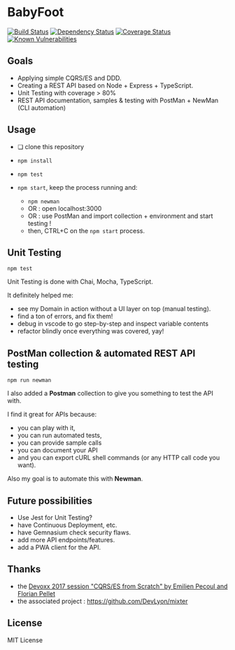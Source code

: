 # BabyFoot
[![Build Status](https://travis-ci.org/doppelganger9/babyfoot.svg?branch=master)](https://travis-ci.org/doppelganger9/babyfoot) [![Dependency Status](https://beta.gemnasium.com/badges/github.com/doppelganger9/babyfoot.svg)](https://beta.gemnasium.com/projects/github.com/doppelganger9/babyfoot) [![Coverage Status](https://coveralls.io/repos/github/doppelganger9/babyfoot/badge.svg?branch=master)](https://coveralls.io/github/doppelganger9/babyfoot?branch=master) [![Known Vulnerabilities](https://snyk.io/test/github/doppelganger9/babyfoot/badge.svg?targetFile=package.json)](https://snyk.io/test/github/doppelganger9/babyfoot?targetFile=package.json)

## Goals

- Applying simple CQRS/ES and DDD.
- Creating a REST API based on Node + Express + TypeScript.
- Unit Testing with coverage > 80%
- REST API documentation, samples & testing with PostMan + NewMan (CLI automation)

## Usage

- ❏ clone this repository
- `npm install`
- `npm test`
- `npm start`, keep the process running and:

  - `npm newman`
  - OR : open localhost:3000
  - OR : use PostMan and import collection + environment and start testing !
  - then, CTRL+C on the `npm start` process.

## Unit Testing

`npm test`

Unit Testing is done with Chai, Mocha, TypeScript.

It definitely helped me:

- see my Domain in action without a UI layer on top (manual testing).
- find a ton of errors, and fix them!
- debug in vscode to go step-by-step and inspect variable contents
- refactor blindly once everything was covered, yay!

## PostMan collection & automated REST API testing

`npm run newman`

I also added a **Postman** collection to give you something to test the API with.

I find it great for APIs because:

- you can play with it,
- you can run automated tests,
- you can provide sample calls
- you can document your API
- and you can export cURL shell commands (or any HTTP call code you want).

Also my goal is to automate this with **Newman**.

## Future possibilities

- Use Jest for Unit Testing?
- have Continuous Deployment, etc.
- have Gemnasium check security flaws.
- add more API endpoints/features.
- add a PWA client for the API.

## Thanks

- the [Devoxx 2017 session "CQRS/ES from Scratch" by Emilien Pecoul and Florian Pellet](https://www.youtube.com/watch?v=S1V4t7SXXCU)
- the associated project : https://github.com/DevLyon/mixter

## License

MIT License
